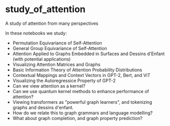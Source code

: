 # study_of_attention
A study of attention from many perspectives

In these notebooks we study:

- Permutation Equivariance of Self-Attention 
- General Group Equivariance of Self-Attention
- Attention Applied to Graphs Embedded in Surfaces and Dessins d'Enfant (with potential applications)
- Visualizing Attention Matrices and Graphs
- Basic Information Theory of Attention Probability Distributions
- Contextual Mappings and Context Vectors in GPT-2, Bert, and ViT
- Visualizing the Autoregressice Property of GPT-2
- Can we view attention as a kernel?
- Can we use quantum kernel methods to enhance performance of attention? 
- Viewing transformers as "powerful graph learners", and tokenizing graphs and dessins d'enfant. 
- How do we relate this to graph grammars and language modelling? 
- What about graph completion, and graph property prediction?
